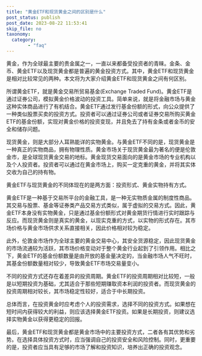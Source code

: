 ```yaml
---
title: "黄金ETF和现货黄金之间的区别是什么"
post_status: publish
post_date: 2023-08-22 11:53:41
skip_file: no
taxonomy:
  category:
        - "faq"
---
```


黄金，作为全球最主要的贵金属之一，一直以来都备受投资者的青睐。金条、金币、黄金ETF以及现货黄金都是普遍的黄金投资方式。其中，黄金ETF和现货黄金是相对比较常见的两种。本文将为大家介绍黄金ETF和现货黄金之间有何区别。

所谓黄金ETF，就是黄金交易所贸易基金(Exchange Traded Fund)。黄金ETF是通过证券公司，模拟黄金价格波动的投资工具。简单来说，就是将金融市场与黄金这种实体商品进行了有机结合。黄金ETF通过发行基金份额的形式，向公众提供了一种类似股票买卖的投资方式。投资者可以通过证券公司或者证券交易所购买黄金ETF的基金份额，实现对黄金价格的投资变现，并且免去了持有金条或者金币的安全和储存问题。

现货黄金，则是大部分人耳熟能详的实物黄金。与黄金ETF不同的是，现货黄金是一种真正的实物商品，拥有物理性质。黄金市场关于现货黄金最为著名的便是伦敦金市，是全球现货黄金交易的地标。黄金现货交易面向的是黄金市场的专业机构以及个人投资者。投资者可以通过在黄金市场上，购买一定克重的黄金，并将其实体交收为自己的持有物。

黄金ETF与现货黄金的不同体现在的是两方面：投资形式、黄金实物持有方式。

黄金ETF是一种基于交易所平台的金融工具，是一种无实物质金属的制度性商品。其交易与股票、基金等证券类产品交易方式类似，属于虚拟的交易方式。因此，黄金ETF本身没有实物黄金，只是通过基金份额形式对黄金期货行情进行实时跟踪与反应。而现货黄金则是真实的黄金，以现实克重的方式，以实物的形式存在。其市场价格与黄金市场供求关系直接相关，因此价格相对较为稳定。

此外，伦敦金市场作为全球主要的黄金交易中心，其安全货源稳定，因此现货黄金的市场流通较为活跃，其市场价格变动对于整个黄金行业起到了引领作用。相比之下，黄金ETF的基金份额数量是由开放的基金量决定的，当金融市场人气不旺时，其基金份额数量相对较少，导致黄金ETF市场交易量变小。

不同的投资方式还存在着差异的投资周期。黄金ETF的投资周期相对比较短，一般是以短期投资为基础，尤其适合于那些短期赚取资本利润的投资者。而现货黄金的投资周期相对较长，其市场稳定性较好，适合于中长期投资。

总体而言，在投资黄金时应考虑个人的投资需求，选择不同的投资方式。如果想在短时间内获得较大的利益，则应该选择黄金ETF投资。如果是长期投资，则建议选择实物黄金以获得更稳定的回报。

最后，黄金ETF和现货黄金都是黄金市场中的主要投资方式，二者各有其优势和劣势。在选择具体投资方式时，应当强调自己的投资安全和风险控制。同时，更重要的是，投资者应当具有足够的市场了解和投资知识，培养出正确的投资观念。
